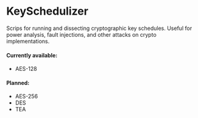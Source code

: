 # KeySchedulizer
Scrips for running and dissecting cryptographic key schedules. Useful for power analysis, fault injections, and other attacks on crypto implementations.

#### Currently available: 
- AES-128

#### Planned:
- AES-256
- DES
- TEA